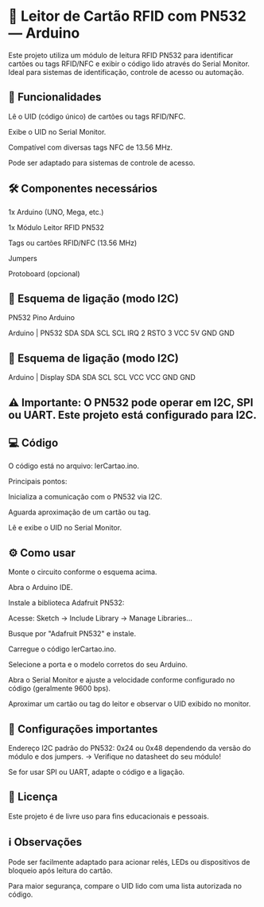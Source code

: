 # 🪪 Leitor de Cartão RFID com PN532 — Arduino

Este projeto utiliza um módulo de leitura RFID PN532 para identificar cartões ou tags RFID/NFC e exibir o código lido através do Serial Monitor. Ideal para sistemas de identificação, controle de acesso ou automação.

## 🚀 Funcionalidades
Lê o UID (código único) de cartões ou tags RFID/NFC.

Exibe o UID no Serial Monitor.

Compatível com diversas tags NFC de 13.56 MHz.

Pode ser adaptado para sistemas de controle de acesso.

## 🛠️ Componentes necessários
1x Arduino (UNO, Mega, etc.)

1x Módulo Leitor RFID PN532

Tags ou cartões RFID/NFC (13.56 MHz)

Jumpers

Protoboard (opcional)

## 🔌 Esquema de ligação (modo I2C)

PN532	Pino Arduino

Arduino | PN532
SDA	      SDA
SCL	      SCL
IRQ	       2
RSTO       3
VCC	       5V
GND	      GND

## 🔌 Esquema de ligação (modo I2C)

Arduino | Display
SDA       SDA
SCL       SCL
VCC       VCC
GND       GND

## ⚠️ Importante: O PN532 pode operar em I2C, SPI ou UART. Este projeto está configurado para I2C.

## 💻 Código
O código está no arquivo: lerCartao.ino.

Principais pontos:

Inicializa a comunicação com o PN532 via I2C.

Aguarda aproximação de um cartão ou tag.

Lê e exibe o UID no Serial Monitor.

## ⚙️ Como usar
Monte o circuito conforme o esquema acima.

Abra o Arduino IDE.

Instale a biblioteca Adafruit PN532:

Acesse: Sketch → Include Library → Manage Libraries...

Busque por "Adafruit PN532" e instale.

Carregue o código lerCartao.ino.

Selecione a porta e o modelo corretos do seu Arduino.

Abra o Serial Monitor e ajuste a velocidade conforme configurado no código (geralmente 9600 bps).

Aproximar um cartão ou tag do leitor e observar o UID exibido no monitor.

## 📝 Configurações importantes
Endereço I2C padrão do PN532: 0x24 ou 0x48 dependendo da versão do módulo e dos jumpers.
→ Verifique no datasheet do seu módulo!

Se for usar SPI ou UART, adapte o código e a ligação.

## 📄 Licença
Este projeto é de livre uso para fins educacionais e pessoais.

## ℹ️ Observações
Pode ser facilmente adaptado para acionar relés, LEDs ou dispositivos de bloqueio após leitura do cartão.

Para maior segurança, compare o UID lido com uma lista autorizada no código.
